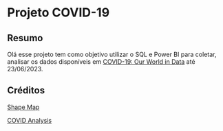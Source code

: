# Projeto COVID-19

## Resumo
Olá esse projeto tem como objetivo utilizar o SQL e Power BI para coletar, analisar os dados  disponíveis em [COVID-19: Our World in Data](https://github.com/owid/covid-19-data/tree/master/public/data) até 23/06/2023.

## Créditos
[Shape Map](https://www.youtube.com/watch?v=Ik81NIUfWNs)

[COVID Analysis](https://www.youtube.com/watch?v=qfyynHBFOsM)
